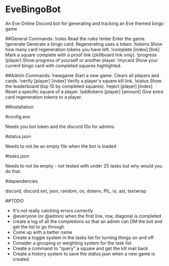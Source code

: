 # EveBingoBot
An Eve Online Discord bot for generating and tracking an Eve themed bingo game

##General Commands:
!rules
Read the rules
!enter
Enter the game.
!generate
Generate a bingo card. Regenerating uses a token.
!tokens
Show how many card regeneration tokens you have left.
!complete [index] [link]
Mark a square complete with a proof link (zkillboard link only).
!progress [player]
Show progress of yourself or another player.
!mycard
Show your current bingo card with completed squares highlighted.

##Admin Commands:
!newgame
Start a new game. Clears all players and cards.
!verify [player] [index]
Verify a player's square kill link.
!status
Show the leaderboard (top 10 by completed squares).
!reject [player] [index]
Reset a specific square of a player.
!addtokens [player] [amount]
Give extra card regeneration tokens to a player.

##Installation

#config.env

Needs you bot token and the discord IDs for admins

#status.json

Needs to not be an empty file when the bot is loaded

#tasks.json

Needs to not be empty - not tested with under 25 tasks but why would you do that.

#dependencies

discord, discord.ext, json, random, os, dotenv, PIL, io, ast, textwrap

##TODO
- It's not really catching errors correctly
- @everyone (or @admin) when the first line, row, diagonal is completed
- create a log of all the completions so that an admin can DM the bot and get the list to go through
- Come up with a better name
- Create a toggle system in the tasks list for turning things on and off
- Consider a grouping or weighting system for the task list
- Create a command to "query" a square and get the kill mail back
- Create a history system to save the status.json when a new game is created
